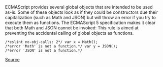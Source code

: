 ECMAScript provides several global objects that are intended to be used as-is. Some of these objects look as if they could be constructors due their capitalization (such as Math and JSON) but will throw an error if you try to execute them as functions.
The ECMAScript 5 specification makes it clear that both Math and JSON cannot be invoked:
This rule is aimed at preventing the accidental calling of global objects as functions.

```
/*eslint no-obj-calls: 2*/ var x = Math();
/*error 'Math' is not a function.*/ var y = JSON();
/*error 'JSON' is not a function.*/
```

[Source](http://eslint.org/docs/rules/no-obj-calls)

